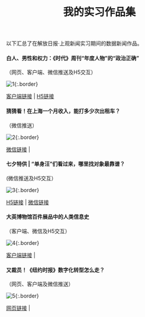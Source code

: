 ﻿---
layout: post
title: 我的实习作品集
---
以下汇总了在解放日报·上观新闻实习期间的数据新闻作品。

<!--more-->

#### 白人、男性和权力：《时代》周刊“年度人物”的“政治正确”
（网页、客户端、微信推送及H5交互）

 ![1](https://seth-1254428880.cos.ap-shanghai.myqcloud.com/1.jpg){:.border}

[客户端链接](http://www.shobserver.com/news/detail?id=73319) | [H5链接](http://38f6f701.u.mgd5.com/campaigns/5a1276aa92b57964c72e80d7/20171207065514/5a276514347a19458c73c306/index.html)

#### 猜猜看！在上海一个月收入，能打多少次出租车？
（微信推送）

 ![2](https://seth-1254428880.cos.ap-shanghai.myqcloud.com/2.jpg){:.border}

[微信链接](https://mp.weixin.qq.com/s/GFmbXju3hqIp0sYRUPNq4A) |

#### 七夕特供 | “单身汪”们看过来，哪里找对象最靠谱？
(微信推送及H5交互）

 ![3](https://seth-1254428880.cos.ap-shanghai.myqcloud.com/3.jpg){:.border}

[H5链接](http://web.shobserver.com/thirdParty/zgdsMap11/index.html?from=singlemessage&isappinstalled=0) | [微信链接](https://mp.weixin.qq.com/s/0FRKi5q7eiLCqDtNgd2P2g)

#### 大英博物馆百件展品中的人类信息史
（客户端、微信及H5交互）

 ![4](https://seth-1254428880.cos.ap-shanghai.myqcloud.com/4.jpg){:.border}

[客户端链接](https://web.shobserver.com/wx/detail.do?id=57721&time=1498654790671&from=groupmessage&isappinstalled=0) |

#### 又裁员！《纽约时报》数字化转型怎么走？
（网页、客户端及微信推送）

 ![5](https://seth-1254428880.cos.ap-shanghai.myqcloud.com/5.jpg){:.border}

[网页链接](http://www.shobserver.com/news/detail?id=56199) |




